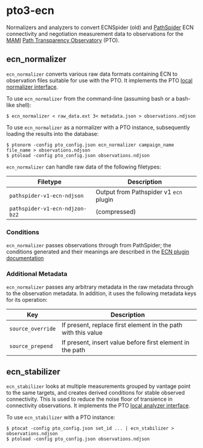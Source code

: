 # pto3-ecn

Normalizers and analyzers to convert ECNSpider (old) and
[PathSpider](https://pathspider.net) ECN connectivity and negotiation
measurement data to observations for the [MAMI](https://mami-project.eu) [Path
Transparency Observatory](https://github.com/mami-project/pto3-go) (PTO).

## ecn_normalizer

`ecn_normalizer` converts various raw data formats containing ECN to
observation files suitable for use with the PTO. It implements the PTO [local
normalizer
interface](https://github.com/mami-project/pto3-go/blob/master/doc/ANALYZER.md).

To use `ecn_normalizer` from the command-line (assuming bash or a bash-like shell):

```
$ ecn_normalizer < raw_data.ext 3< metadata.json > observations.ndjson
```

To use `ecn_normalizer` as a normalizer with a PTO instance, subsequently
loading the results into the database:

```
$ ptonorm -config pto_config.json ecn_normalizer campaign_name file_name > observations.ndjson
$ ptoload -config pto_config.json observations.ndjson
```

`ecn_normalizer` can handle raw data of the following filetypes: 

| Filetype                       | Description                                     |
| ------------------------------ | ----------------------------------------------- |
| `pathspider-v1-ecn-ndjson `    | Output from Pathspider v1 `ecn` plugin          |
| `pathspider-v1-ecn-ndjzon-bz2` | (compressed)                                    |

### Conditions

`ecn_normalizer` passes observations through from PathSpider; the conditions
generated and their meanings are described in the [ECN plugin
documentation](http://pathspider.readthedocs.io/en/latest/plugins/ecn.html)

### Additional Metadata 

`ecn_normalizer` passes any arbitrary metadata in the raw metadata through to
the observation metadata. In addition, it uses the following metadata keys for
its operation:

| Key               | Description                                                      |
| ----------------- | ---------------------------------------------------------------- |
| `source_override` | If present, replace first element in the path with this value    |
| `source_prepend`  | If present, insert value before first element in the path        |

## ecn_stabilizer

`ecn_stabilizer` looks at multiple measurements grouped by vantage point to
the same targets, and creates derived conditions for stable observed
connectivity. This is used to reduce the noise floor of transience in
connectivity observations. It implements the PTO [local analyzer
interface](https://github.com/mami-project/pto3-go/blob/master/doc/ANALYZER.md).

To use `ecn_stabilizer` with a PTO instance:

```
$ ptocat -config pto_config.json set_id ... | ecn_stabilizer > observations.ndjson
$ ptoload -config pto_config.json observations.ndjson
```